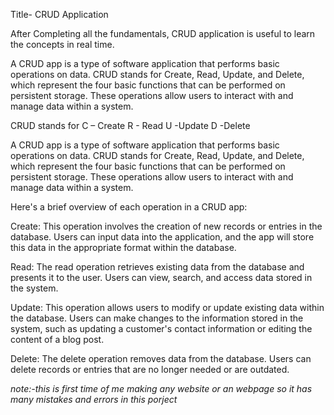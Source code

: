 Title- CRUD Application

After Completing all the fundamentals, CRUD application is useful to learn the concepts in real time. 

A CRUD app is a type of software application that performs basic operations on data. CRUD stands for Create, Read, Update, and Delete, which represent the four basic functions that can be performed on persistent storage. These operations allow users to interact with and manage data within a system.

CRUD stands for
C – Create
R - Read
U -Update
D -Delete

A CRUD app is a type of software application that performs basic operations on data. CRUD stands for Create, Read, Update, and Delete, which represent the four basic functions that can be performed on persistent storage. These operations allow users to interact with and manage data within a system.

Here's a brief overview of each operation in a CRUD app:

Create: This operation involves the creation of new records or entries in the database. Users can input data into the application, and the app will store this data in the appropriate format within the database.

Read: The read operation retrieves existing data from the database and presents it to the user. Users can view, search, and access data stored in the system.

Update: This operation allows users to modify or update existing data within the database. Users can make changes to the information stored in the system, such as updating a customer's contact information or editing the content of a blog post.

Delete: The delete operation removes data from the database. Users can delete records or entries that are no longer needed or are outdated.

*note:-this is first time of me making any website or an webpage so it has many mistakes and errors in this porject*
